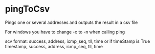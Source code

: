 # pingToCsv

Pings one or several addresses and outputs the result in a csv file

For windows you have to change -c to -n when calling ping

scv format:
success, address, icmp_seq, tll, time
or if timeStamp is True
timestamp, success, address, icmp_seq, tll, time
